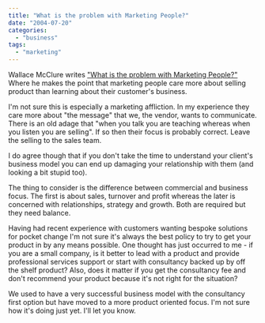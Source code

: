 ```yaml
---
title: "What is the problem with Marketing People?"
date: "2004-07-20"
categories: 
  - "business"
tags: 
  - "marketing"
---
```


Wallace McClure writes ["What is the problem with Marketing People?"](http://weblogs.asp.net/wallym/archive/2004/07/20/188838.aspx) Where he makes the point that marketing people care more about selling product than learning about their customer's business.

I'm not sure this is especially a marketing affliction. In my experience they care more about "the message" that we, the vendor, wants to communicate. There is an old adage that "when you talk you are teaching whereas when you listen you are selling". If so then their focus is probably correct. Leave the selling to the sales team.

I do agree though that if you don't take the time to understand your client's business model you can end up damaging your relationship with them (and looking a bit stupid too).

The thing to consider is the difference between commercial and business focus. The first is about sales, turnover and profit whereas the later is concerned with relationships, strategy and growth. Both are required but they need balance.

Having had recent experience with customers wanting bespoke solutions for pocket change I'm not sure it's always the best policy to try to get your product in by any means possible. One thought has just occurred to me - if you are a small company, is it better to lead with a product and provide professional services support or start with consultancy backed up by off the shelf product? Also, does it matter if you get the consultancy fee and don't recommend your product because it's not right for the situation?

We used to have a very successful business model with the consultancy first option but have moved to a more product oriented focus. I'm not sure how it's doing just yet. I'll let you know.
